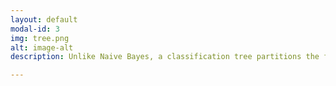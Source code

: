 ```yaml
---
layout: default
modal-id: 3
img: tree.png
alt: image-alt
description: Unlike Naive Bayes, a classification tree partitions the feature space in a recursive manner and fit local methods in each region instead of a global model in a large feature space. Its most attractive advantages are interpretability and built-in feature selection by the impurity measure “information gain”.<br>Overfitting and Pruning<br>We have built a complete but too complex tree. To grow each branch of the tree just deeply enough to perfectly classify the training data, in fact it can lead to difficulties when there is noise in the training data, or when the number of trainings is too small to produce a representative sample of the true population. In either of these cases, this can produce trees that overfits the training data. The accuracy of the tree over the trainings increases monotonically as the tree grows, however, the accuracy over the test set first increase then decreases. So we need to prune the tree.<br>Model Slection<br>The effective of tree depends on how complex the tree grows, that is, how many split the tree contains. Traditionally, decision tree uses the 10-fold cross-validation error (xerror), which is the misclassification rate relative to the simplest tree with only the root node and no splitting. Thus, xerror=1 when nspli=0. From the misclassification perspective, since the xerror achieves minimum with no splitting, the best tree would be just assign every patient as non-high cost category. Thus, we use sensitivity, specificity, and accuracy together as performance measures, and 80-20% split, to prune the tree and tune the parameter “nplit”. <img src="img/cptree.png" class="img-responsive img-centered" alt=""> Now we are going to prune the tree using validation set and vizualize the performance.  <img src="img/treegraph.png" class="img-responsive img-centered" alt=""> The accuracy is going down with the number of splits increases, this is the problem of over-fitting the training set. But the sensitivity on validation set is going up with the complexity of the tree. Somewhat surprising. We will use the maximum complexity to achieve the maximum sensitivity on independent dataset. Let's prune the tree by sensitivity, predict on validation set, and then visualize performance in terms of entropy.  <img src="img/treefeat.png" class="img-responsive img-centered" alt=""> This is our best Decision Tree, which is too complex for interpretation.  <img src="img/portfolio/tree.png" class="img-responsive img-centered" alt="">

---
```

